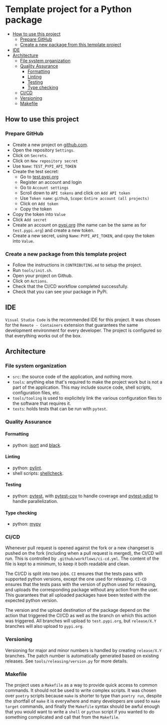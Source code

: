 # Template project for a Python package

- [How to use this project](#how-to-use-this-project)
  - [Prepare GitHub](#prepare-github)
  - [Create a new package from this template project](#create-a-new-package-from-this-template-project)
- [IDE](#ide)
- [Architecture](#architecture)
  - [File system organization](#file-system-organization)
  - [Quality Assurance](#quality-assurance)
    - [Formatting](#formatting)
    - [Linting](#linting)
    - [Testing](#testing)
    - [Type checking](#type-checking)
  - [CI/CD](#cicd)
  - [Versioning](#versioning)
  - [Makefile](#makefile)

## How to use this project

### Prepare GitHub

- Create a new project on [github.com](https://github.com/).
- Open the repository `Settings`.
- Click on `Secrets`.
- Click on `New repository secret`
- Use `Name`: `TEST_PYPI_API_TOKEN`
- Create the test secret:
  - Go to [test.pypi.org](https://test.pypi.org/)
  - Register an account and login
  - Go to `Account settings`
  - Scroll down to `API tokens` and click on `Add API token`
  - Use `Token name`: `github`, `Scope`: `Entire account (all projects)`
  - Click on `Add token`
  - Copy the token
- Copy the token into `Value`
- Click `Add secret`
- Create an account on [pypi.org](https://pypi.org/) (the name can be the same as for `test.pypi.org`) and create a new token.
- Create a new secret, using `Name`: `PYPI_API_TOKEN`, and cpoy the token into  `Value`.

### Create a new package from this template project

- Follow the instructions in `CONTRIBUTING.md` to setup the project.
- Run `tools/init.sh`.
- Open your project on Github.
- Click on `Actions`.
- Check that the CI/CD workflow completed successfully.
- Check that you can see your package in PyPi.

## IDE

`Visual Studio Code` is the recommended IDE for this project. It was chosen for the `Remote - Containers` extension that guarantees the same development environment for every developer. The project is configured so that everything works out of the box.

## Architecture

### File system organization

- `src`: the source code of the application, and nothing more.
- `tools`: anything else that's required to make the project work but is not a part of the application. This may include source code, shell scripts, configuration files, etc.
- `tools/tooling` is used to explicitely link the various configuration files to the software that requires it.
- `tests`: holds tests that can be run with `pytest`.

### Quality Assurance

#### Formatting

- python: [isort](https://github.com/PyCQA/isort) and [black](https://github.com/psf/black).

#### Linting

- python: [pylint](https://www.pylint.org/).
- shell scripts: [shellcheck](https://github.com/koalaman/shellcheck).

#### Testing

- python: [pytest](https://github.com/pytest-dev/pytest/), with [pytest-cov](https://github.com/pytest-dev/pytest-cov) to handle coverage and [pytest-xdist](https://github.com/ohmu/pytest-xdist) to handle parallelization.

#### Type checking

- python: [mypy](https://github.com/python/mypy)

### CI/CD

Whenever pull request is opened against the fork or a new changeset is pushed on the fork (including when a pull request is merged), the CI/CD will run. This is controlled by `.github/workflows/ci-cd.yml`. The content of the file is kept to a minimum, to keep it both readable and clean.

The CI/CD is split into two jobs. `CI` ensures that the tests pass with supported python versions, except the one used for releasing. `CI-CD` ensures that the tests pass with the version of python used for releasing, and uploads the corresponding package without any action from the user. This guarantees that all uploaded packages have been tested with the expected python version.

The version and the upload destination of the package depend on the action that triggered the CI/CD as well as the branch on which this action was triggered. All branches will upload to `test.pypi.org`, but `release/X.Y` branches will also upload to `pypi.org`.

### Versioning

Versioning for major and minor numbers is handled by creating `release/X.Y` branches. The patch number is automatically generated based on existing releases. See `tools/releasing/version.py` for more details.

### Makefile

The project uses a `Makefile` as a way to provide quick access to common commands. It should not be used to write complex scripts. It was chosen over `poetry` scripts because `make` is shorter to type than `poetry run`, despite the shortfall of `make` it is everywhere and many developers are used to `make target` commands, and finally the `Makefile` syntax should be awful enough that you would want to write a `shell` or `python` script if you wanted to do something complicated and call that from the `Makefile`.

